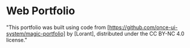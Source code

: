 # **Web Portfolio**

"This portfolio was built using code from [https://github.com/once-ui-system/magic-portfolio] by [Lorant], distributed under the CC BY-NC 4.0 license."